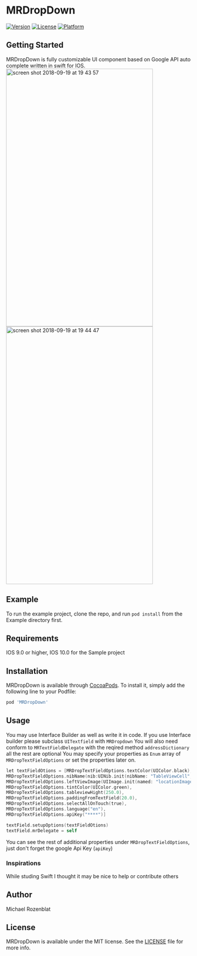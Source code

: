 # MRDropDown
[![Version](https://img.shields.io/badge/pod-v1.0-blue.svg)](https://cocoapods.org/pods/MRDropDown)
[![License](https://img.shields.io/badge/license-MIT-green.svg)](https://github.com/mikeRozen/MRDropDown/blob/master/LICENSE)
[![Platform](https://img.shields.io/badge/platform-iOS-lightgrey.svg)](https://cocoapods.org/pods/MRDropDown)

## Getting Started
MRDropDown is fully customizable UI component based on Google API auto complete written in swift for IOS.
<img width="400" height="700" alt="screen shot 2018-09-19 at 19 43 57" src="https://user-images.githubusercontent.com/11506268/45768143-a95c5a00-bc44-11e8-8f51-9ef846263138.png"><img width="400" height="700" alt="screen shot 2018-09-19 at 19 44 47" src="https://user-images.githubusercontent.com/11506268/45768144-a95c5a00-bc44-11e8-849b-6f02e67f7102.png">

## Example

To run the example project, clone the repo, and run `pod install` from the Example directory first.

## Requirements
IOS 9.0 or higher, IOS 10.0 for the Sample project

## Installation

MRDropDown is available through [CocoaPods](https://cocoapods.org). To install
it, simply add the following line to your Podfile:

```ruby
pod 'MRDropDown'
```

## Usage
You may use Interface Builder as well as write it in code.
If you use Interface builder please subclass `UITextfield` with `MRDropdown` 
You will also need  conform to `MRTextFieldDelegate` with the reqired method `addressDictionary` all the rest are optional
You may specify your properties as `Enum` array of `MRDropTextFieldOptions` or set the properties later on.
```objective-c
let textFieldOtions = [MRDropTextFieldOptions.textColor(UIColor.black),
MRDropTextFieldOptions.nibName(nib:UINib.init(nibName: "TableViewCell", bundle: nil), reuseIdentifier: "cell"),
MRDropTextFieldOptions.leftViewImage(UIImage.init(named: "locationImage")),
MRDropTextFieldOptions.tintColor(UIColor.green),
MRDropTextFieldOptions.tableviewHight(250.0),
MRDropTextFieldOptions.paddingFromTextField(20.0),
MRDropTextFieldOptions.selectAllOnTouch(true),
MRDropTextFieldOptions.language("en"),
MRDropTextFieldOptions.apiKey("****")]

textField.setupOptions(textFieldOtions)
textField.mrDelegate = self
```
You can see the rest of additional properties under  `MRDropTextFieldOptions`, just don't forget the google Api Key (`apiKey`)

### Inspirations
While studing Swift I thought it may be nice to help or contribute others

## Author

Michael Rozenblat

## License

MRDropDown is available under the MIT license. See the [LICENSE](https://github.com/mikeRozen/MRDropDown/blob/master/LICENSE) file for more info.
